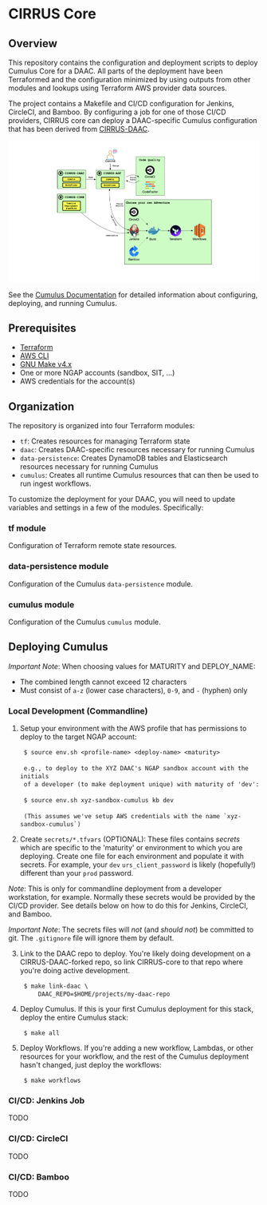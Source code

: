 # CIRRUS Core

## Overview

This repository contains the configuration and deployment scripts to
deploy Cumulus Core for a DAAC. All parts of the deployment have been
Terraformed and the configuration minimized by using outputs from
other modules and lookups using Terraform AWS provider data sources.

The project contains a Makefile and CI/CD configuration for Jenkins,
CircleCI, and Bamboo. By configuring a job for one of those CI/CD
providers, CIRRUS core can deploy a DAAC-specific Cumulus
configuration that has been derived from
[CIRRUS-DAAC](https://github.com/asfadmin/CIRRUS-DAAC).

![CIRRUS](docs/CIRRUS.png)

See the [Cumulus
Documentation](https://nasa.github.io/cumulus/docs/deployment/deployment-readme)
for detailed information about configuring, deploying, and running
Cumulus.

## Prerequisites

* [Terraform](https://www.terraform.io/)
* [AWS CLI](https://aws.amazon.com/cli/)
* [GNU Make v4.x](https://www.gnu.org/software/make/)
* One or more NGAP accounts (sandbox, SIT, ...)
* AWS credentials for the account(s)

## Organization

The repository is organized into four Terraform modules:

* `tf`: Creates resources for managing Terraform state
* `daac`: Creates DAAC-specific resources necessary for running Cumulus
* `data-persistence`: Creates DynamoDB tables and Elasticsearch
  resources necessary for running Cumulus
* `cumulus`: Creates all runtime Cumulus resources that can then be used
  to run ingest workflows.

To customize the deployment for your DAAC, you will need to update
variables and settings in a few of the modules. Specifically:

### tf module

Configuration of Terraform remote state resources.

### data-persistence module

Configuration of the Cumulus `data-persistence` module.

### cumulus module

Configuration of the Cumulus `cumulus` module.

## Deploying Cumulus

*Important Note*: When choosing values for MATURITY and DEPLOY_NAME:
* The combined length cannot exceed 12 characters
* Must consist of `a-z` (lower case characters), `0-9`, and `-` (hyphen) only

### Local Development (Commandline)

1. Setup your environment with the AWS profile that has permissions to
   deploy to the target NGAP account:

        $ source env.sh <profile-name> <deploy-name> <maturity>

        e.g., to deploy to the XYZ DAAC's NGAP sandbox account with the initials
        of a developer (to make deployment unique) with maturity of 'dev':

        $ source env.sh xyz-sandbox-cumulus kb dev

        (This assumes we've setup AWS credentials with the name `xyz-sandbox-cumulus`)

2. Create `secrets/*.tfvars` (OPTIONAL): These files contains
  *secrets* which are specific to the 'maturity' or environment to
  which you are deploying. Create one file for each environment and
  populate it with secrets. For example, your `dev`
  `urs_client_password` is likely (hopefully!) different than your
  `prod` password.

*Note*: This is only for commandline deployment from a developer
workstation, for example. Normally these secrets would be provided by
the CI/CD provider. See details below on how to do this for Jenkins,
CircleCI, and Bamboo.

*Important Note*: The secrets files will *not* (and *should not*) be
committed to git. The `.gitignore` file will ignore them by default.

3. Link to the DAAC repo to deploy. You're likely doing development on
   a CIRRUS-DAAC-forked repo, so link CIRRUS-core to that repo where
   you're doing active development.

        $ make link-daac \
            DAAC_REPO=$HOME/projects/my-daac-repo

4. Deploy Cumulus. If this is your first Cumulus deployment for this
   stack, deploy the entire Cumulus stack:

        $ make all

5. Deploy Workflows. If you're adding a new workflow, Lambdas, or
   other resources for your workflow, and the rest of the Cumulus
   deployment hasn't changed, just deploy the workflows:

        $ make workflows

### CI/CD: Jenkins Job

TODO

### CI/CD: CircleCI

TODO

### CI/CD: Bamboo

TODO
